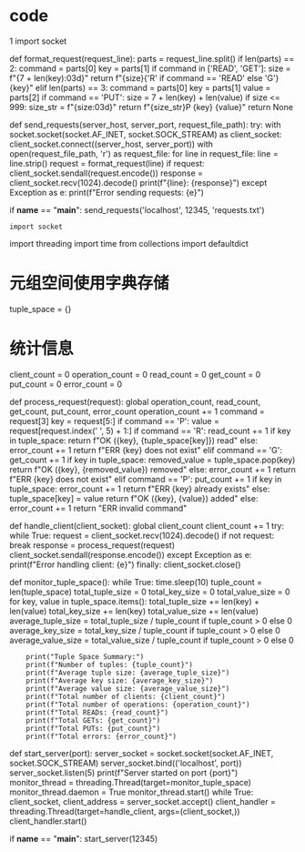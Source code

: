 # code
1
import socket


def format_request(request_line):
    parts = request_line.split()
    if len(parts) == 2:
        command = parts[0]
        key = parts[1]
        if command in ['READ', 'GET']:
            size = f"{7 + len(key):03d}"
            return f"{size}{'R' if command == 'READ' else 'G'} {key}"
    elif len(parts) == 3:
        command = parts[0]
        key = parts[1]
        value = parts[2]
        if command == 'PUT':
            size = 7 + len(key) + len(value)
            if size <= 999:
                size_str = f"{size:03d}"
                return f"{size_str}P {key} {value}"
    return None


def send_requests(server_host, server_port, request_file_path):
    try:
        with socket.socket(socket.AF_INET, socket.SOCK_STREAM) as client_socket:
            client_socket.connect((server_host, server_port))
            with open(request_file_path, 'r') as request_file:
                for line in request_file:
                    line = line.strip()
                    request = format_request(line)
                    if request:
                        client_socket.sendall(request.encode())
                        response = client_socket.recv(1024).decode()
                        print(f"{line}: {response}")
    except Exception as e:
        print(f"Error sending requests: {e}")


if __name__ == "__main__":
    send_requests('localhost', 12345, 'requests.txt')
    



    import socket
import threading
import time
from collections import defaultdict

# 元组空间使用字典存储
tuple_space = {}
# 统计信息
client_count = 0
operation_count = 0
read_count = 0
get_count = 0
put_count = 0
error_count = 0


def process_request(request):
    global operation_count, read_count, get_count, put_count, error_count
    operation_count += 1
    command = request[3]
    key = request[5:]
    if command == 'P':
        value = request[request.index(' ', 5) + 1:]
    if command == 'R':
        read_count += 1
        if key in tuple_space:
            return f"OK ({key}, {tuple_space[key]}) read"
        else:
            error_count += 1
            return f"ERR {key} does not exist"
    elif command == 'G':
        get_count += 1
        if key in tuple_space:
            removed_value = tuple_space.pop(key)
            return f"OK ({key}, {removed_value}) removed"
        else:
            error_count += 1
            return f"ERR {key} does not exist"
    elif command == 'P':
        put_count += 1
        if key in tuple_space:
            error_count += 1
            return f"ERR {key} already exists"
        else:
            tuple_space[key] = value
            return f"OK ({key}, {value}) added"
    else:
        error_count += 1
        return "ERR invalid command"


def handle_client(client_socket):
    global client_count
    client_count += 1
    try:
        while True:
            request = client_socket.recv(1024).decode()
            if not request:
                break
            response = process_request(request)
            client_socket.sendall(response.encode())
    except Exception as e:
        print(f"Error handling client: {e}")
    finally:
        client_socket.close()


def monitor_tuple_space():
    while True:
        time.sleep(10)
        tuple_count = len(tuple_space)
        total_tuple_size = 0
        total_key_size = 0
        total_value_size = 0
        for key, value in tuple_space.items():
            total_tuple_size += len(key) + len(value)
            total_key_size += len(key)
            total_value_size += len(value)
        average_tuple_size = total_tuple_size / tuple_count if tuple_count > 0 else 0
        average_key_size = total_key_size / tuple_count if tuple_count > 0 else 0
        average_value_size = total_value_size / tuple_count if tuple_count > 0 else 0

        print("Tuple Space Summary:")
        print(f"Number of tuples: {tuple_count}")
        print(f"Average tuple size: {average_tuple_size}")
        print(f"Average key size: {average_key_size}")
        print(f"Average value size: {average_value_size}")
        print(f"Total number of clients: {client_count}")
        print(f"Total number of operations: {operation_count}")
        print(f"Total READs: {read_count}")
        print(f"Total GETs: {get_count}")
        print(f"Total PUTs: {put_count}")
        print(f"Total errors: {error_count}")


def start_server(port):
    server_socket = socket.socket(socket.AF_INET, socket.SOCK_STREAM)
    server_socket.bind(('localhost', port))
    server_socket.listen(5)
    print(f"Server started on port {port}")
    monitor_thread = threading.Thread(target=monitor_tuple_space)
    monitor_thread.daemon = True
    monitor_thread.start()
    while True:
        client_socket, client_address = server_socket.accept()
        client_handler = threading.Thread(target=handle_client, args=(client_socket,))
        client_handler.start()


if __name__ == "__main__":
    start_server(12345)
    